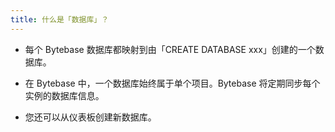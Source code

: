 ```yaml
---
title: 什么是「数据库」？
---
```


- 每个 Bytebase 数据库都映射到由「CREATE DATABASE xxx」创建的一个数据库。

- 在 Bytebase 中，一个数据库始终属于单个项目。Bytebase 将定期同步每个实例的数据库信息。

- 您还可以从仪表板创建新数据库。